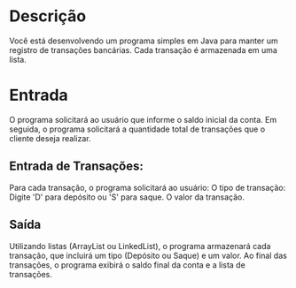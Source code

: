 # Descrição
Você está desenvolvendo um programa simples em Java para manter um registro de transações bancárias. Cada transação é armazenada em uma lista.

# Entrada
O programa solicitará ao usuário que informe o saldo inicial da conta.
Em seguida, o programa solicitará a quantidade total de transações que o cliente deseja realizar.

## Entrada de Transações:
Para cada transação, o programa solicitará ao usuário:
O tipo de transação: Digite 'D' para depósito ou 'S' para saque.
O valor da transação.
## Saída
Utilizando listas (ArrayList ou LinkedList), o programa armazenará cada transação, que incluirá um tipo (Depósito ou Saque) e um valor.
Ao final das transações, o programa exibirá o saldo final da conta e a lista de transações.

